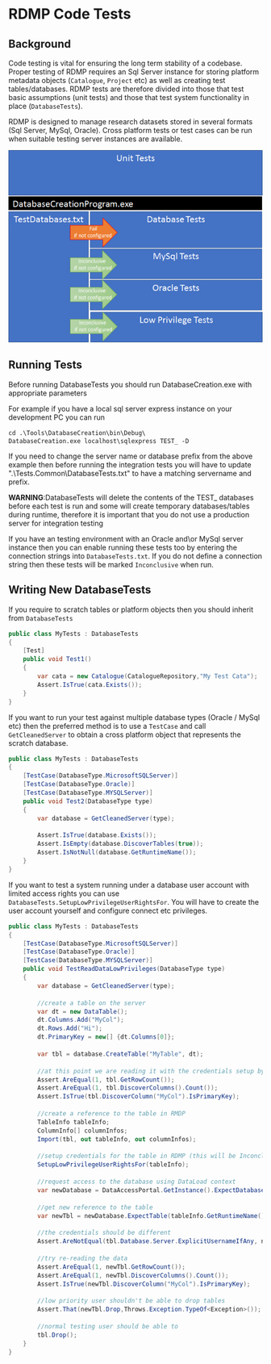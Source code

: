# RDMP Code Tests
## Background
Code testing is vital for ensuring the long term stability of a codebase.  Proper testing of RDMP requires an Sql Server instance for storing platform metadata objects (`Catalogue`, `Project` etc) as well as creating test tables/databases.  RDMP tests are therefore divided into those that test basic assumptions (unit tests) and those that test system functionality in place (`DatabaseTests`).  

RDMP is designed to manage research datasets stored in several formats (Sql Server, MySql, Oracle).  Cross platform tests or test cases can be run when suitable testing server instances are available.

![ReOrdering](Images/Tests/TestCategories.png) 

## Running Tests
Before running DatabaseTests you should run DatabaseCreation.exe with appropriate parameters

For example if you have a local sql server express instance on your development PC you can run 
```
cd .\Tools\DatabaseCreation\bin\Debug\
DatabaseCreation.exe localhost\sqlexpress TEST_ -D
```

If you need to change the server name or database prefix from the above example then before running the integration tests you will have to update ".\Tests.Common\DatabaseTests.txt" to have a matching servername and prefix.

__WARNING__:DatabaseTests will delete the contents of the TEST_ databases before each test is run and some will create temporary databases/tables during runtime, therefore it is important that you do not use a production server for integration testing

If you have an testing environment with an Oracle and\or MySql server instance then you can enable running these tests too by entering the connection strings into `DatabaseTests.txt`.  If you do not define a connection string then these tests will be marked `Inconclusive` when run.

## Writing New DatabaseTests
If you require to scratch tables or platform objects then you should inherit from `DatabaseTests`

```csharp
public class MyTests : DatabaseTests
{
	[Test]
	public void Test1()
	{
		var cata = new Catalogue(CatalogueRepository,"My Test Cata");
		Assert.IsTrue(cata.Exists());
	}
}
```

If you want to run your test against multiple database types (Oracle / MySql etc) then the preferred method is to use a `TestCase` and call `GetCleanedServer` to obtain a cross platform object that represents the scratch database.

```csharp
public class MyTests : DatabaseTests
{
	[TestCase(DatabaseType.MicrosoftSQLServer)]
	[TestCase(DatabaseType.Oracle)]
	[TestCase(DatabaseType.MYSQLServer)]
	public void Test2(DatabaseType type)
	{
		var database = GetCleanedServer(type);
		
		Assert.IsTrue(database.Exists());
		Assert.IsEmpty(database.DiscoverTables(true));
		Assert.IsNotNull(database.GetRuntimeName());
	}
}
```

If you want to test a system running under a database user account with limited access rights you can use `DatabaseTests.SetupLowPrivilegeUserRightsFor`.  You will have to create the user account yourself and configure connect etc privileges.


```csharp
public class MyTests : DatabaseTests
{
	[TestCase(DatabaseType.MicrosoftSQLServer)]
	[TestCase(DatabaseType.Oracle)]
	[TestCase(DatabaseType.MYSQLServer)]
	public void TestReadDataLowPrivileges(DatabaseType type)
	{
		var database = GetCleanedServer(type);

		//create a table on the server
		var dt = new DataTable();
		dt.Columns.Add("MyCol");
		dt.Rows.Add("Hi");
		dt.PrimaryKey = new[] {dt.Columns[0]};

		var tbl = database.CreateTable("MyTable", dt);

		//at this point we are reading it with the credentials setup by GetCleanedServer
		Assert.AreEqual(1, tbl.GetRowCount());
		Assert.AreEqual(1, tbl.DiscoverColumns().Count());
		Assert.IsTrue(tbl.DiscoverColumn("MyCol").IsPrimaryKey);

		//create a reference to the table in RMDP
		TableInfo tableInfo;
		ColumnInfo[] columnInfos;
		Import(tbl, out tableInfo, out columnInfos);

		//setup credentials for the table in RDMP (this will be Inconclusive if you have not enabled it in TestDatabases.txt
		SetupLowPrivilegeUserRightsFor(tableInfo);

		//request access to the database using DataLoad context
		var newDatabase = DataAccessPortal.GetInstance().ExpectDatabase(tableInfo, DataAccessContext.DataLoad);

		//get new reference to the table
		var newTbl = newDatabase.ExpectTable(tableInfo.GetRuntimeName());

		//the credentials should be different
		Assert.AreNotEqual(tbl.Database.Server.ExplicitUsernameIfAny, newTbl.Database.Server.ExplicitUsernameIfAny);
		
		//try re-reading the data 
		Assert.AreEqual(1, newTbl.GetRowCount());
		Assert.AreEqual(1, newTbl.DiscoverColumns().Count());
		Assert.IsTrue(newTbl.DiscoverColumn("MyCol").IsPrimaryKey);

		//low priority user shouldn't be able to drop tables
		Assert.That(newTbl.Drop,Throws.Exception.TypeOf<Exception>());

		//normal testing user should be able to
		tbl.Drop();
	}
}
```